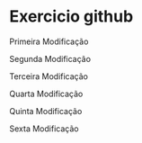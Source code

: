 # Exercicio github

Primeira Modificação

Segunda Modificação

Terceira Modificação

Quarta Modificação

Quinta Modificação

Sexta Modificação